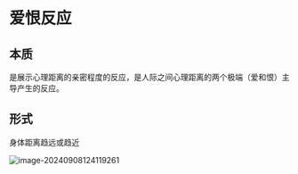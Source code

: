 # 爱恨反应

## 本质

是展示心理距离的亲密程度的反应，是人际之间心理距离的两个极端（爱和恨）主导产生的反应。

##  形式

身体距离趋远或趋近

![image-20240908124119261](./../../TyporaImage/MicroExpression/image-20240908124119261.png)